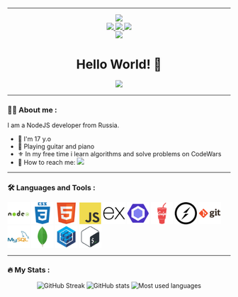 
---

<div id="header" align="center">
<img src="https://media.giphy.com/media/v1.Y2lkPTc5MGI3NjExMWRmZDViZjgxMDJjZDE2OGJjMzI4YTc5ZGY1NDQ2Mjc2ZTk3NzA5NSZlcD12MV9pbnRlcm5hbF9naWZzX2dpZklkJmN0PWc/NNVrFKZF3s61W/giphy.gif" width="200"/>  
<br>
  
<a href="https://vk.com/nuclear.potato">
<img src="https://img.shields.io/badge/%D0%92%D0%BA%D0%BE%D0%BD%D1%82%D0%B0%D0%BA%D1%82%D0%B5-blue?style=for-the-badge&logo=vk"/>
</a>
  
<a href="https://www.youtube.com/@dimidrolldev2591">
<img src="https://img.shields.io/badge/YouTube-red?style=for-the-badge&logo=youtube" />
</a>
  
<a href="https://steamcommunity.com/id/dimidroll66/">
<img src="https://img.shields.io/badge/Steam-lightgrey?style=for-the-badge&logo=steam" />
</a>
 
<br>
 
<img src="https://komarev.com/ghpvc/?username=Dimidroll06" />
<h1>Hello World! 👋</h1>
</div>
<!-- -->
<div align="center">
  <img src="https://media.giphy.com/media/v1.Y2lkPTc5MGI3NjExOGIxZjVjYWRiM2QyNjc5ZTY3OWUzZTIxMTQ1ODc4OWE4NTYwYWVmZiZlcD12MV9pbnRlcm5hbF9naWZzX2dpZklkJmN0PWc/13ZzYXkeIjcZy0/giphy.gif" width="600" />
  <br>
</div>

---

### 👨‍💻 About me :
I am a NodeJS developer from Russia.
 - 👴 I'm 17 y.o
 - 🎸 Playing guitar and piano
 - ⚜️ In my free time i learn algorithms and solve problems on CodeWars
 - 🔔 How to reach me: <a href="https://vk.com/nuclear.potato"><img src="https://img.shields.io/badge/%D0%92%D0%BA%D0%BE%D0%BD%D1%82%D0%B0%D0%BA%D1%82%D0%B5-blue?style=for-the-badge&logo=vk" height="20" /></a>

---

### :hammer_and_wrench: Languages and Tools :

<div>
  <img title="NodeJS"     height="50" src="https://github.com/devicons/devicon/blob/master/icons/nodejs/nodejs-original-wordmark.svg" />
  <img title="CSS3"       height="50" src="https://github.com/devicons/devicon/blob/master/icons/css3/css3-plain-wordmark.svg" />
  <img title="HTML5"      height="50" src="https://github.com/devicons/devicon/blob/master/icons/html5/html5-original.svg" />
  <img title="JavaScript" height="50" src="https://github.com/devicons/devicon/blob/master/icons/javascript/javascript-original.svg" />
  <img title="Express.JS" height="50" src="https://github.com/devicons/devicon/blob/master/icons/express/express-original.svg" />
  <img title="ESLint"     height="50" src="https://github.com/devicons/devicon/blob/master/icons/eslint/eslint-original.svg" />
  <img title="Gulp"       height="50" src="https://github.com/devicons/devicon/blob/master/icons/gulp/gulp-plain.svg" /> 
  <img title="SocketIo"   height="50" src="https://github.com/devicons/devicon/blob/master/icons/socketio/socketio-original.svg" />
  <img title="Git"        height="50"src="https://github.com/devicons/devicon/blob/master/icons/git/git-original-wordmark.svg" />
  <img title="MySQL"      height="50" src="https://github.com/devicons/devicon/blob/master/icons/mysql/mysql-original-wordmark.svg" />
  <img title="MongoDB"    height="50" src="https://github.com/devicons/devicon/blob/master/icons/mongodb/mongodb-original.svg" />
  <img title="Sequelize"  height="50" src="https://github.com/devicons/devicon/blob/master/icons/sequelize/sequelize-original.svg" />
  <img title="Bash"       height="50" src="https://github.com/devicons/devicon/blob/master/icons/bash/bash-original.svg" />
</div>

---

### :fire: My Stats :
<div align="center">
<img title="GitHub Streak" src="https://streak-stats.demolab.com?user=Dimidroll06&theme=dracula&mode=weekly" />
<img title="GitHub stats" src="https://github-readme-stats.vercel.app/api?username=Dimidroll06&show_icons=true&theme=dracula" />
<img title="Most used languages" src="https://github-readme-stats.vercel.app/api/top-langs/?username=Dimidroll06&layout=donut&theme=dracula"
</div>
